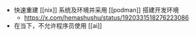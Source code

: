 - 快速重建 [[nix]] 系统及环境并采用 [[podman]] 搭建开发环境
	- https://x.com/hemashushu/status/1920331518276223086
- 在当下，不允许程序员使用 [[ai]]